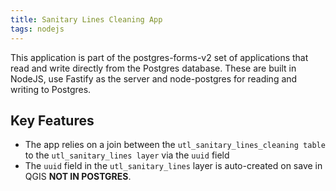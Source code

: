 ```yaml
---
title: Sanitary Lines Cleaning App
tags: nodejs
---
```

This application is part of the postgres-forms-v2 set of applications that read and write directly from the Postgres database. These are built in NodeJS, use Fastify as the server and node-postgres for reading and writing to Postgres.

## Key Features
 - The app relies on a join between the ``utl_sanitary_lines_cleaning table`` to the ``utl_sanitary_lines layer`` via the ``uuid`` field
 - The ``uuid`` field in the ``utl_sanitary_lines`` layer is auto-created on save in QGIS **NOT IN POSTGRES**.
